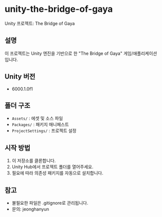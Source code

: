 # unity-the-bridge-of-gaya

Unity 프로젝트: The Bridge of Gaya

## 설명
이 프로젝트는 Unity 엔진을 기반으로 한 "The Bridge of Gaya" 게임/애플리케이션입니다.

## Unity 버전
- 6000.1.0f1

## 폴더 구조
- `Assets/` : 에셋 및 소스 파일
- `Packages/` : 패키지 매니페스트
- `ProjectSettings/` : 프로젝트 설정

## 시작 방법
1. 이 저장소를 클론합니다.
2. Unity Hub에서 프로젝트 폴더를 열어주세요.
3. 필요에 따라 의존성 패키지를 자동으로 설치합니다.

## 참고
- 불필요한 파일은 .gitignore로 관리됩니다.
- 문의: jeonghanyun 